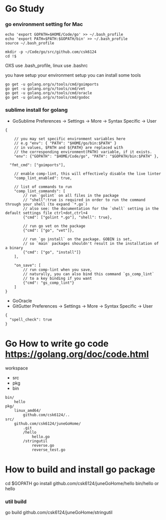 # Go Study 


### go environment setting for Mac
```
echo 'export GOPATH=$HOME/Code/go' >> ~/.bash_profile
echo 'export PATH=$PATH:$GOPATH/bin' >> ~/.bash_profile
source ~/.bash_profile

mkdir -p ~/Code/go/src/github.com/csk6124
cd !$
```

OXS use .bash_profile, linux use .bashrc

you have setup your environment setup you can install some tools
```
go get -u golang.org/x/tools/cmd/goimports
go get -u golang.org/x/tools/cmd/vet
go get -u golang.org/x/tools/cmd/oracle
go get -u golang.org/x/tools/cmd/godoc
```

### sublime install for golang 
* GoSublime
Preferences -> Settings -> More -> Syntax Specific -> User
```
{

	// you may set specific environment variables here
	// e.g "env": { "PATH": "$HOME/go/bin:$PATH" }
	// in values, $PATH and ${PATH} are replaced with
	// the corresponding environment(PATH) variable, if it exists.
	"env": {"GOPATH": "$HOME/Code/go", "PATH": "$GOPATH/bin:$PATH" },

  "fmt_cmd": ["goimports"],

	// enable comp-lint, this will effectively disable the live linter
	"comp_lint_enabled": true,

	// list of commands to run
	"comp_lint_commands": [
	    // run `golint` on all files in the package
	    // "shell":true is required in order to run the command through your shell (to expand `*.go`)
	    // also see: the documentation for the `shell` setting in the default settings file ctrl+dot,ctrl+4
	    {"cmd": ["golint *.go"], "shell": true},

	    // run go vet on the package
	    {"cmd": ["go", "vet"]},

	    // run `go install` on the package. GOBIN is set,
	    // so `main` packages shouldn't result in the installation of a binary
	    {"cmd": ["go", "install"]}
	],

	"on_save": [
	    // run comp-lint when you save,
	    // naturally, you can also bind this command `gs_comp_lint`
	    // to a key binding if you want
	    {"cmd": "gs_comp_lint"}
	]
}
```

* GoOracle
* GitGutter
Preferences -> Settings -> More -> Syntax Specific -> User
```
{
  "spell_check": true
}

```

# Go How to write go code  https://golang.org/doc/code.html
workspace
* src
* pkg
* bin

```
bin/
	hello
pkg/
	linux_amd64/
		github.com/csk6124/..
src/
	github.com/csk6124/juneGoHome/
		.git
		/hello
			hello.go
		/stringutil
			reverse.go
			reverse_test.go
```


# How to build and install go package
cd $GOPATH
go install github.com/csk6124/juneGoHome/hello
bin/hello or hello

### util build
go build github.com/csk6124/juneGoHome/stringutil





